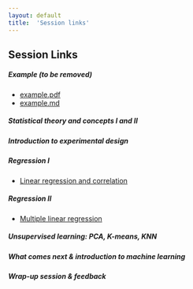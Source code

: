 ```yaml
---
layout: default
title:  'Session links'
---
```


## Session Links

##### Example (to be removed)
- [example.pdf](session-example/session-example.pdf)
- [example.md](session-example/session-example.md)
##### Statistical theory and concepts I and II
##### Introduction to experimental design
##### Regression I
- [Linear regression and correlation](session-regression-I/session-regression-I.md)
##### Regression II
- [Multiple linear regression](session-regression-II/session-regression-II.md)
##### Unsupervised learning: PCA, K-means, KNN
##### What comes next & introduction to machine learning
##### Wrap-up session & feedback
